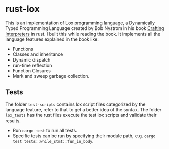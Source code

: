 # rust-lox

This is an implementation of Lox programming language, a Dynamically Typed Programming Language created by Bob Nystrom in his book [Crafting Interpreters](https://craftinginterpreters.com/) in rust. I built this while reading the book. It implements all the language features explained in the book like:

- Functions
- Classes and inheritance
- Dynamic dispatch
- run-time reflection
- Function Closures
- Mark and sweep garbage collection.

## Tests

The folder `test-scripts` contains lox script files categorized by the language feature, refer to that to get a better idea of the syntax. The folder `lox_tests` has the rust files execute the test lox scripts and validate their results.

- Run `cargo test` to run all tests.
- Specific tests can be run by specifying their module path, e.g. `cargo test tests::while_stmt::fun_in_body`. 
